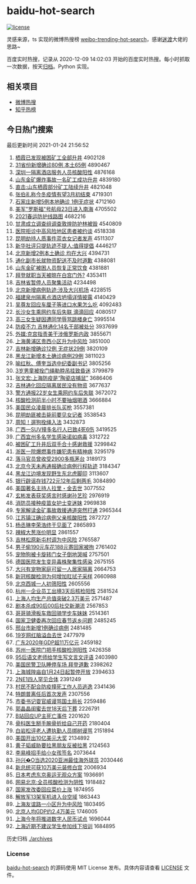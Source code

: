 # baidu-hot-search

[![license](https://img.shields.io/github/license/Arrackisarookie/baidu-hot-search)](https://github.com/Arrackisarookie/baidu-hot-search/blob/master/LICENSE)

灵感来源，ts 实现的微博热搜榜 [weibo-trending-hot-search](https://github.com/justjavac/weibo-trending-hot-search)，感谢[迷渡](https://github.com/justjavac)大佬的思路~

百度实时热搜，记录从 2020-12-09 14:02:03 开始的百度实时热搜。每小时抓取一次数据，按天[归档](./archives)。Python 实现。

## 相关项目
+ [微博热搜](https://github.com/Arrackisarookie/weibo-hot-search)
+ [知乎热榜](https://github.com/Arrackisarookie/zhihu-top-search)

## 今日热门搜索

<!-- Rank Begin -->

最后更新时间 2021-01-24 21:56:52

1. [栖霞已发现被困矿工全部升井](http://www.baidu.com/baidu?cl=3&tn=SE_baiduhomet8_jmjb7mjw&rsv_dl=fyb_top&fr=top1000&wd=%C6%DC%CF%BC%D2%D1%B7%A2%CF%D6%B1%BB%C0%A7%BF%F3%B9%A4%C8%AB%B2%BF%C9%FD%BE%AE) 4902128
1. [31省份新增确诊80例 本土65例](http://www.baidu.com/baidu?cl=3&tn=SE_baiduhomet8_jmjb7mjw&rsv_dl=fyb_top&fr=top1000&wd=31%CA%A1%B7%DD%D0%C2%D4%F6%C8%B7%D5%EF80%C0%FD%20%B1%BE%CD%C165%C0%FD) 4890467
1. [深圳一隔离酒店服务人员核酸阳性](http://www.baidu.com/baidu?cl=3&tn=SE_baiduhomet8_jmjb7mjw&rsv_dl=fyb_top&fr=top1000&wd=%C9%EE%DB%DA%D2%BB%B8%F4%C0%EB%BE%C6%B5%EA%B7%FE%CE%F1%C8%CB%D4%B1%BA%CB%CB%E1%D1%F4%D0%D4) 4876168
1. [山东金矿爆炸事故一名矿工成功升井](http://www.baidu.com/baidu?cl=3&tn=SE_baiduhomet8_jmjb7mjw&rsv_dl=fyb_top&fr=top1000&wd=%C9%BD%B6%AB%BD%F0%BF%F3%B1%AC%D5%A8%CA%C2%B9%CA%D2%BB%C3%FB%BF%F3%B9%A4%B3%C9%B9%A6%C9%FD%BE%AE) 4839180
1. [直击:山东栖霞部分矿工陆续升井](http://www.baidu.com/baidu?cl=3&tn=SE_baiduhomet8_jmjb7mjw&rsv_dl=fyb_top&fr=top1000&wd=%D6%B1%BB%F7%3A%C9%BD%B6%AB%C6%DC%CF%BC%B2%BF%B7%D6%BF%F3%B9%A4%C2%BD%D0%F8%C9%FD%BE%AE) 4821048
1. [张伯礼称今冬疫情有望3月初结束](http://www.baidu.com/baidu?cl=3&tn=SE_baiduhomet8_jmjb7mjw&rsv_dl=fyb_top&fr=top1000&wd=%D5%C5%B2%AE%C0%F1%B3%C6%BD%F1%B6%AC%D2%DF%C7%E9%D3%D0%CD%FB3%D4%C2%B3%F5%BD%E1%CA%F8) 4719301
1. [石家庄新增5例本地确诊 1例无症状](http://www.baidu.com/baidu?cl=3&tn=SE_baiduhomet8_jmjb7mjw&rsv_dl=fyb_top&fr=top1000&wd=%CA%AF%BC%D2%D7%AF%D0%C2%D4%F65%C0%FD%B1%BE%B5%D8%C8%B7%D5%EF%201%C0%FD%CE%DE%D6%A2%D7%B4) 4712160
1. [美军"罗斯福"号航母23日进入南海](http://www.baidu.com/baidu?cl=3&tn=SE_baiduhomet8_jmjb7mjw&rsv_dl=fyb_top&fr=top1000&wd=%C3%C0%BE%FC%22%C2%DE%CB%B9%B8%A3%22%BA%C5%BA%BD%C4%B823%C8%D5%BD%F8%C8%EB%C4%CF%BA%A3) 4705502
1. [2021春运防护线路图](http://www.baidu.com/baidu?cl=3&tn=SE_baiduhomet8_jmjb7mjw&rsv_dl=fyb_top&fr=top1000&wd=2021%B4%BA%D4%CB%B7%C0%BB%A4%CF%DF%C2%B7%CD%BC) 4682216
1. [甘肃成立调查组调查敦煌防护林被毁](http://www.baidu.com/baidu?cl=3&tn=SE_baiduhomet8_jmjb7mjw&rsv_dl=fyb_top&fr=top1000&wd=%B8%CA%CB%E0%B3%C9%C1%A2%B5%F7%B2%E9%D7%E9%B5%F7%B2%E9%B6%D8%BB%CD%B7%C0%BB%A4%C1%D6%B1%BB%BB%D9) 4540809
1. [医院拒诊中高风险地区患者被约谈](http://www.baidu.com/baidu?cl=3&tn=SE_baiduhomet8_jmjb7mjw&rsv_dl=fyb_top&fr=top1000&wd=%D2%BD%D4%BA%BE%DC%D5%EF%D6%D0%B8%DF%B7%E7%CF%D5%B5%D8%C7%F8%BB%BC%D5%DF%B1%BB%D4%BC%CC%B8) 4518338
1. [昆明劫持人质事件蓝衣女记者发声](http://www.baidu.com/baidu?cl=3&tn=SE_baiduhomet8_jmjb7mjw&rsv_dl=fyb_top&fr=top1000&wd=%C0%A5%C3%F7%BD%D9%B3%D6%C8%CB%D6%CA%CA%C2%BC%FE%C0%B6%D2%C2%C5%AE%BC%C7%D5%DF%B7%A2%C9%F9) 4511307
1. [新华社评只提轨迹不提人:值得提倡](http://www.baidu.com/baidu?cl=3&tn=SE_baiduhomet8_jmjb7mjw&rsv_dl=fyb_top&fr=top1000&wd=%D0%C2%BB%AA%C9%E7%C6%C0%D6%BB%CC%E1%B9%EC%BC%A3%B2%BB%CC%E1%C8%CB%3A%D6%B5%B5%C3%CC%E1%B3%AB) 4446217
1. [北京新增2例本土确诊 均在大兴](http://www.baidu.com/baidu?cl=3&tn=SE_baiduhomet8_jmjb7mjw&rsv_dl=fyb_top&fr=top1000&wd=%B1%B1%BE%A9%D0%C2%D4%F62%C0%FD%B1%BE%CD%C1%C8%B7%D5%EF%20%BE%F9%D4%DA%B4%F3%D0%CB) 4394731
1. [通化副市长就物资配送不及时道歉](http://www.baidu.com/baidu?cl=3&tn=SE_baiduhomet8_jmjb7mjw&rsv_dl=fyb_top&fr=top1000&wd=%CD%A8%BB%AF%B8%B1%CA%D0%B3%A4%BE%CD%CE%EF%D7%CA%C5%E4%CB%CD%B2%BB%BC%B0%CA%B1%B5%C0%C7%B8) 4388081
1. [山东金矿被困人员恢复正常饮食](http://www.baidu.com/baidu?cl=3&tn=SE_baiduhomet8_jmjb7mjw&rsv_dl=fyb_top&fr=top1000&wd=%C9%BD%B6%AB%BD%F0%BF%F3%B1%BB%C0%A7%C8%CB%D4%B1%BB%D6%B8%B4%D5%FD%B3%A3%D2%FB%CA%B3) 4381881
1. [拜登就职当天被晾在白宫门外?](http://www.baidu.com/baidu?cl=3&tn=SE_baiduhomet8_jmjb7mjw&rsv_dl=fyb_top&fr=top1000&wd=%B0%DD%B5%C7%BE%CD%D6%B0%B5%B1%CC%EC%B1%BB%C1%C0%D4%DA%B0%D7%B9%AC%C3%C5%CD%E2%3F) 4353411
1. [吉林省暂停人员聚集活动](http://www.baidu.com/baidu?cl=3&tn=SE_baiduhomet8_jmjb7mjw&rsv_dl=fyb_top&fr=top1000&wd=%BC%AA%C1%D6%CA%A1%D4%DD%CD%A3%C8%CB%D4%B1%BE%DB%BC%AF%BB%EE%B6%AF) 4234498
1. [北京新增病例轨迹:涉及大兴机场](http://www.baidu.com/baidu?cl=3&tn=SE_baiduhomet8_jmjb7mjw&rsv_dl=fyb_top&fr=top1000&wd=%B1%B1%BE%A9%D0%C2%D4%F6%B2%A1%C0%FD%B9%EC%BC%A3%3A%C9%E6%BC%B0%B4%F3%D0%CB%BB%FA%B3%A1) 4228515
1. [福建泉州隔离点酒店坍塌详情披露](http://www.baidu.com/baidu?cl=3&tn=SE_baiduhomet8_jmjb7mjw&rsv_dl=fyb_top&fr=top1000&wd=%B8%A3%BD%A8%C8%AA%D6%DD%B8%F4%C0%EB%B5%E3%BE%C6%B5%EA%CC%AE%CB%FA%CF%EA%C7%E9%C5%FB%C2%B6) 4140429
1. [吴尊友回应车厘子等进口水果怎么吃](http://www.baidu.com/baidu?cl=3&tn=SE_baiduhomet8_jmjb7mjw&rsv_dl=fyb_top&fr=top1000&wd=%CE%E2%D7%F0%D3%D1%BB%D8%D3%A6%B3%B5%C0%E5%D7%D3%B5%C8%BD%F8%BF%DA%CB%AE%B9%FB%D4%F5%C3%B4%B3%D4) 4092483
1. [长沙女生乘网约车后失联 滴滴回应](http://www.baidu.com/baidu?cl=3&tn=SE_baiduhomet8_jmjb7mjw&rsv_dl=fyb_top&fr=top1000&wd=%B3%A4%C9%B3%C5%AE%C9%FA%B3%CB%CD%F8%D4%BC%B3%B5%BA%F3%CA%A7%C1%AA%20%B5%CE%B5%CE%BB%D8%D3%A6) 4080517
1. [高三女生疑因遭同学辱骂跳楼身亡](http://www.baidu.com/baidu?cl=3&tn=SE_baiduhomet8_jmjb7mjw&rsv_dl=fyb_top&fr=top1000&wd=%B8%DF%C8%FD%C5%AE%C9%FA%D2%C9%D2%F2%D4%E2%CD%AC%D1%A7%C8%E8%C2%EE%CC%F8%C2%A5%C9%ED%CD%F6) 3995514
1. [防疫不力 吉林通化14名干部被处分](http://www.baidu.com/baidu?cl=3&tn=SE_baiduhomet8_jmjb7mjw&rsv_dl=fyb_top&fr=top1000&wd=%B7%C0%D2%DF%B2%BB%C1%A6%20%BC%AA%C1%D6%CD%A8%BB%AF14%C3%FB%B8%C9%B2%BF%B1%BB%B4%A6%B7%D6) 3937699
1. [外媒:克宫指责美干涉俄罗斯内政](http://www.baidu.com/baidu?cl=3&tn=SE_baiduhomet8_jmjb7mjw&rsv_dl=fyb_top&fr=top1000&wd=%CD%E2%C3%BD%3A%BF%CB%B9%AC%D6%B8%D4%F0%C3%C0%B8%C9%C9%E6%B6%ED%C2%DE%CB%B9%C4%DA%D5%FE) 3855671
1. [上海黄浦区贵西小区升为中风险](http://www.baidu.com/baidu?cl=3&tn=SE_baiduhomet8_jmjb7mjw&rsv_dl=fyb_top&fr=top1000&wd=%C9%CF%BA%A3%BB%C6%C6%D6%C7%F8%B9%F3%CE%F7%D0%A1%C7%F8%C9%FD%CE%AA%D6%D0%B7%E7%CF%D5) 3851000
1. [吉林新增确诊12例 无症状29例](http://www.baidu.com/baidu?cl=3&tn=SE_baiduhomet8_jmjb7mjw&rsv_dl=fyb_top&fr=top1000&wd=%BC%AA%C1%D6%D0%C2%D4%F6%C8%B7%D5%EF12%C0%FD%20%CE%DE%D6%A2%D7%B429%C0%FD) 3820109
1. [黑龙江新增本土确诊病例29例](http://www.baidu.com/baidu?cl=3&tn=SE_baiduhomet8_jmjb7mjw&rsv_dl=fyb_top&fr=top1000&wd=%BA%DA%C1%FA%BD%AD%D0%C2%D4%F6%B1%BE%CD%C1%C8%B7%D5%EF%B2%A1%C0%FD29%C0%FD) 3811023
1. [喻红秋、傅奎当选中纪委副书记](http://www.baidu.com/baidu?cl=3&tn=SE_baiduhomet8_jmjb7mjw&rsv_dl=fyb_top&fr=top1000&wd=%D3%F7%BA%EC%C7%EF%A1%A2%B8%B5%BF%FC%B5%B1%D1%A1%D6%D0%BC%CD%CE%AF%B8%B1%CA%E9%BC%C7) 3805256
1. [3岁男童被拴门绳勒脖吊挂致昏迷](http://www.baidu.com/baidu?cl=3&tn=SE_baiduhomet8_jmjb7mjw&rsv_dl=fyb_top&fr=top1000&wd=3%CB%EA%C4%D0%CD%AF%B1%BB%CB%A9%C3%C5%C9%FE%C0%D5%B2%B1%B5%F5%B9%D2%D6%C2%BB%E8%C3%D4) 3799879
1. [张文宏:上海防疫是“陶瓷店捕鼠”](http://www.baidu.com/baidu?cl=3&tn=SE_baiduhomet8_jmjb7mjw&rsv_dl=fyb_top&fr=top1000&wd=%D5%C5%CE%C4%BA%EA%3A%C9%CF%BA%A3%B7%C0%D2%DF%CA%C7%A1%B0%CC%D5%B4%C9%B5%EA%B2%B6%CA%F3%A1%B1) 3686406
1. [吉林通化回应隔离居民没有物资](http://www.baidu.com/baidu?cl=3&tn=SE_baiduhomet8_jmjb7mjw&rsv_dl=fyb_top&fr=top1000&wd=%BC%AA%C1%D6%CD%A8%BB%AF%BB%D8%D3%A6%B8%F4%C0%EB%BE%D3%C3%F1%C3%BB%D3%D0%CE%EF%D7%CA) 3677637
1. [警方通报22岁女生乘网约车后失联](http://www.baidu.com/baidu?cl=3&tn=SE_baiduhomet8_jmjb7mjw&rsv_dl=fyb_top&fr=top1000&wd=%BE%AF%B7%BD%CD%A8%B1%A822%CB%EA%C5%AE%C9%FA%B3%CB%CD%F8%D4%BC%B3%B5%BA%F3%CA%A7%C1%AA) 3672072
1. [核酸检测前半小时不要抽烟喝酒](http://www.baidu.com/baidu?cl=3&tn=SE_baiduhomet8_jmjb7mjw&rsv_dl=fyb_top&fr=top1000&wd=%BA%CB%CB%E1%BC%EC%B2%E2%C7%B0%B0%EB%D0%A1%CA%B1%B2%BB%D2%AA%B3%E9%D1%CC%BA%C8%BE%C6) 3666884
1. [美国民众凌晨排长队买枪](http://www.baidu.com/baidu?cl=3&tn=SE_baiduhomet8_jmjb7mjw&rsv_dl=fyb_top&fr=top1000&wd=%C3%C0%B9%FA%C3%F1%D6%DA%C1%E8%B3%BF%C5%C5%B3%A4%B6%D3%C2%F2%C7%B9) 3557381
1. [昆明劫匪被击毙前要见女记者](http://www.baidu.com/baidu?cl=3&tn=SE_baiduhomet8_jmjb7mjw&rsv_dl=fyb_top&fr=top1000&wd=%C0%A5%C3%F7%BD%D9%B7%CB%B1%BB%BB%F7%B1%D0%C7%B0%D2%AA%BC%FB%C5%AE%BC%C7%D5%DF) 3538543
1. [周知！遛狗拴绳入法](http://www.baidu.com/baidu?cl=3&tn=SE_baiduhomet8_jmjb7mjw&rsv_dl=fyb_top&fr=top1000&wd=%D6%DC%D6%AA%A3%A1%E5%DE%B9%B7%CB%A9%C9%FE%C8%EB%B7%A8) 3432873
1. [广西一SUV撞多名行人已致4死6伤](http://www.baidu.com/baidu?cl=3&tn=SE_baiduhomet8_jmjb7mjw&rsv_dl=fyb_top&fr=top1000&wd=%B9%E3%CE%F7%D2%BBSUV%D7%B2%B6%E0%C3%FB%D0%D0%C8%CB%D2%D1%D6%C24%CB%C06%C9%CB) 3419525
1. [广西宜州多名学生感染诺如病毒](http://www.baidu.com/baidu?cl=3&tn=SE_baiduhomet8_jmjb7mjw&rsv_dl=fyb_top&fr=top1000&wd=%B9%E3%CE%F7%D2%CB%D6%DD%B6%E0%C3%FB%D1%A7%C9%FA%B8%D0%C8%BE%C5%B5%C8%E7%B2%A1%B6%BE) 3312722
1. [被困矿工升井后双手合十感谢救援](http://www.baidu.com/baidu?cl=3&tn=SE_baiduhomet8_jmjb7mjw&rsv_dl=fyb_top&fr=top1000&wd=%B1%BB%C0%A7%BF%F3%B9%A4%C9%FD%BE%AE%BA%F3%CB%AB%CA%D6%BA%CF%CA%AE%B8%D0%D0%BB%BE%C8%D4%AE) 3299842
1. [浙医一院爆燃事件嫌犯患有精神病](http://www.baidu.com/baidu?cl=3&tn=SE_baiduhomet8_jmjb7mjw&rsv_dl=fyb_top&fr=top1000&wd=%D5%E3%D2%BD%D2%BB%D4%BA%B1%AC%C8%BC%CA%C2%BC%FE%CF%D3%B7%B8%BB%BC%D3%D0%BE%AB%C9%F1%B2%A1) 3295179
1. [落马官员曾收受2900多瓶茅台](http://www.baidu.com/baidu?cl=3&tn=SE_baiduhomet8_jmjb7mjw&rsv_dl=fyb_top&fr=top1000&wd=%C2%E4%C2%ED%B9%D9%D4%B1%D4%F8%CA%D5%CA%DC2900%B6%E0%C6%BF%C3%A9%CC%A8) 3189173
1. [北京今天未再通报确诊病例行程轨迹](http://www.baidu.com/baidu?cl=3&tn=SE_baiduhomet8_jmjb7mjw&rsv_dl=fyb_top&fr=top1000&wd=%B1%B1%BE%A9%BD%F1%CC%EC%CE%B4%D4%D9%CD%A8%B1%A8%C8%B7%D5%EF%B2%A1%C0%FD%D0%D0%B3%CC%B9%EC%BC%A3) 3184347
1. [黑龙江边境发现野生东北虎脚印](http://www.baidu.com/baidu?cl=3&tn=SE_baiduhomet8_jmjb7mjw&rsv_dl=fyb_top&fr=top1000&wd=%BA%DA%C1%FA%BD%AD%B1%DF%BE%B3%B7%A2%CF%D6%D2%B0%C9%FA%B6%AB%B1%B1%BB%A2%BD%C5%D3%A1) 3113607
1. [银行辟谣存钱722元12年后剩两毛](http://www.baidu.com/baidu?cl=3&tn=SE_baiduhomet8_jmjb7mjw&rsv_dl=fyb_top&fr=top1000&wd=%D2%F8%D0%D0%B1%D9%D2%A5%B4%E6%C7%AE722%D4%AA12%C4%EA%BA%F3%CA%A3%C1%BD%C3%AB) 3084890
1. [美国著名主持人拉里・金去世](http://www.baidu.com/baidu?cl=3&tn=SE_baiduhomet8_jmjb7mjw&rsv_dl=fyb_top&fr=top1000&wd=%C3%C0%B9%FA%D6%F8%C3%FB%D6%F7%B3%D6%C8%CB%C0%AD%C0%EF%A1%A4%BD%F0%C8%A5%CA%C0) 3077552
1. [玄彬发表获奖感言时感谢孙艺珍](http://www.baidu.com/baidu?cl=3&tn=SE_baiduhomet8_jmjb7mjw&rsv_dl=fyb_top&fr=top1000&wd=%D0%FE%B1%F2%B7%A2%B1%ED%BB%F1%BD%B1%B8%D0%D1%D4%CA%B1%B8%D0%D0%BB%CB%EF%D2%D5%D5%E4) 2976919
1. [消防员接种疫苗女护士变迷妹](http://www.baidu.com/baidu?cl=3&tn=SE_baiduhomet8_jmjb7mjw&rsv_dl=fyb_top&fr=top1000&wd=%CF%FB%B7%C0%D4%B1%BD%D3%D6%D6%D2%DF%C3%E7%C5%AE%BB%A4%CA%BF%B1%E4%C3%D4%C3%C3) 2969838
1. [专家解读金矿事故救援通道突然打通](http://www.baidu.com/baidu?cl=3&tn=SE_baiduhomet8_jmjb7mjw&rsv_dl=fyb_top&fr=top1000&wd=%D7%A8%BC%D2%BD%E2%B6%C1%BD%F0%BF%F3%CA%C2%B9%CA%BE%C8%D4%AE%CD%A8%B5%C0%CD%BB%C8%BB%B4%F2%CD%A8) 2965344
1. [江苏镇江确诊病例父亲核酸阳性](http://www.baidu.com/baidu?cl=3&tn=SE_baiduhomet8_jmjb7mjw&rsv_dl=fyb_top&fr=top1000&wd=%BD%AD%CB%D5%D5%F2%BD%AD%C8%B7%D5%EF%B2%A1%C0%FD%B8%B8%C7%D7%BA%CB%CB%E1%D1%F4%D0%D4) 2872727
1. [杨丞琳李荣浩终于见面了](http://www.baidu.com/baidu?cl=3&tn=SE_baiduhomet8_jmjb7mjw&rsv_dl=fyb_top&fr=top1000&wd=%D1%EE%D8%A9%C1%D5%C0%EE%C8%D9%BA%C6%D6%D5%D3%DA%BC%FB%C3%E6%C1%CB) 2865893
1. [辣椒大葱涨价明显](http://www.baidu.com/baidu?cl=3&tn=SE_baiduhomet8_jmjb7mjw&rsv_dl=fyb_top&fr=top1000&wd=%C0%B1%BD%B7%B4%F3%B4%D0%D5%C7%BC%DB%C3%F7%CF%D4) 2861557
1. [吉林松原新屯村调为中风险](http://www.baidu.com/baidu?cl=3&tn=SE_baiduhomet8_jmjb7mjw&rsv_dl=fyb_top&fr=top1000&wd=%BC%AA%C1%D6%CB%C9%D4%AD%D0%C2%CD%CD%B4%E5%B5%F7%CE%AA%D6%D0%B7%E7%CF%D5) 2765587
1. [男子偷190元车花188元寄回家被拘](http://www.baidu.com/baidu?cl=3&tn=SE_baiduhomet8_jmjb7mjw&rsv_dl=fyb_top&fr=top1000&wd=%C4%D0%D7%D3%CD%B5190%D4%AA%B3%B5%BB%A8188%D4%AA%BC%C4%BB%D8%BC%D2%B1%BB%BE%D0) 2761402
1. [宠物狗被卡旋转门女子倒地哭喊](http://www.baidu.com/baidu?cl=3&tn=SE_baiduhomet8_jmjb7mjw&rsv_dl=fyb_top&fr=top1000&wd=%B3%E8%CE%EF%B9%B7%B1%BB%BF%A8%D0%FD%D7%AA%C3%C5%C5%AE%D7%D3%B5%B9%B5%D8%BF%DE%BA%B0) 2757501
1. [德国医院发生变异毒株聚集性感染](http://www.baidu.com/baidu?cl=3&tn=SE_baiduhomet8_jmjb7mjw&rsv_dl=fyb_top&fr=top1000&wd=%B5%C2%B9%FA%D2%BD%D4%BA%B7%A2%C9%FA%B1%E4%D2%EC%B6%BE%D6%EA%BE%DB%BC%AF%D0%D4%B8%D0%C8%BE) 2675155
1. [大兴有宠物家庭可留一人居家隔离](http://www.baidu.com/baidu?cl=3&tn=SE_baiduhomet8_jmjb7mjw&rsv_dl=fyb_top&fr=top1000&wd=%B4%F3%D0%CB%D3%D0%B3%E8%CE%EF%BC%D2%CD%A5%BF%C9%C1%F4%D2%BB%C8%CB%BE%D3%BC%D2%B8%F4%C0%EB) 2664753
1. [新冠核酸检测为何增加肛拭子采样](http://www.baidu.com/baidu?cl=3&tn=SE_baiduhomet8_jmjb7mjw&rsv_dl=fyb_top&fr=top1000&wd=%D0%C2%B9%DA%BA%CB%CB%E1%BC%EC%B2%E2%CE%AA%BA%CE%D4%F6%BC%D3%B8%D8%CA%C3%D7%D3%B2%C9%D1%F9) 2660988
1. [北京西城一人初筛阳性](http://www.baidu.com/baidu?cl=3&tn=SE_baiduhomet8_jmjb7mjw&rsv_dl=fyb_top&fr=top1000&wd=%B1%B1%BE%A9%CE%F7%B3%C7%D2%BB%C8%CB%B3%F5%C9%B8%D1%F4%D0%D4) 2605556
1. [杭州一企业员工出境3天后核检阳性](http://www.baidu.com/baidu?cl=3&tn=SE_baiduhomet8_jmjb7mjw&rsv_dl=fyb_top&fr=top1000&wd=%BA%BC%D6%DD%D2%BB%C6%F3%D2%B5%D4%B1%B9%A4%B3%F6%BE%B33%CC%EC%BA%F3%BA%CB%BC%EC%D1%F4%D0%D4) 2581524
1. [上海人均生产总值突破2.3万美元](http://www.baidu.com/baidu?cl=3&tn=SE_baiduhomet8_jmjb7mjw&rsv_dl=fyb_top&fr=top1000&wd=%C9%CF%BA%A3%C8%CB%BE%F9%C9%FA%B2%FA%D7%DC%D6%B5%CD%BB%C6%C62.3%CD%F2%C3%C0%D4%AA) 2571487
1. [剧本杀成90后00后社交新潮流](http://www.baidu.com/baidu?cl=3&tn=SE_baiduhomet8_jmjb7mjw&rsv_dl=fyb_top&fr=top1000&wd=%BE%E7%B1%BE%C9%B1%B3%C990%BA%F300%BA%F3%C9%E7%BD%BB%D0%C2%B3%B1%C1%F7) 2567853
1. [哥哥骑滑板车救回骑学步车妹妹](http://www.baidu.com/baidu?cl=3&tn=SE_baiduhomet8_jmjb7mjw&rsv_dl=fyb_top&fr=top1000&wd=%B8%E7%B8%E7%C6%EF%BB%AC%B0%E5%B3%B5%BE%C8%BB%D8%C6%EF%D1%A7%B2%BD%B3%B5%C3%C3%C3%C3) 2514361
1. [国家卫健委再次回应春节返乡问题](http://www.baidu.com/baidu?cl=3&tn=SE_baiduhomet8_jmjb7mjw&rsv_dl=fyb_top&fr=top1000&wd=%B9%FA%BC%D2%CE%C0%BD%A1%CE%AF%D4%D9%B4%CE%BB%D8%D3%A6%B4%BA%BD%DA%B7%B5%CF%E7%CE%CA%CC%E2) 2485245
1. [邢台市新增1例确诊病例](http://www.baidu.com/baidu?cl=3&tn=SE_baiduhomet8_jmjb7mjw&rsv_dl=fyb_top&fr=top1000&wd=%D0%CF%CC%A8%CA%D0%D0%C2%D4%F61%C0%FD%C8%B7%D5%EF%B2%A1%C0%FD) 2481485
1. [19岁网红脑溢血去世](http://www.baidu.com/baidu?cl=3&tn=SE_baiduhomet8_jmjb7mjw&rsv_dl=fyb_top&fr=top1000&wd=19%CB%EA%CD%F8%BA%EC%C4%D4%D2%E7%D1%AA%C8%A5%CA%C0) 2477979
1. [广东2020年GDP超11万亿元](http://www.baidu.com/baidu?cl=3&tn=SE_baiduhomet8_jmjb7mjw&rsv_dl=fyb_top&fr=top1000&wd=%B9%E3%B6%AB2020%C4%EAGDP%B3%AC11%CD%F2%D2%DA%D4%AA) 2459182
1. [苏州一医院门把手核酸检测阳性](http://www.baidu.com/baidu?cl=3&tn=SE_baiduhomet8_jmjb7mjw&rsv_dl=fyb_top&fr=top1000&wd=%CB%D5%D6%DD%D2%BB%D2%BD%D4%BA%C3%C5%B0%D1%CA%D6%BA%CB%CB%E1%BC%EC%B2%E2%D1%F4%D0%D4) 2426358
1. [95后语文老师给学生写文言文评语](http://www.baidu.com/baidu?cl=3&tn=SE_baiduhomet8_jmjb7mjw&rsv_dl=fyb_top&fr=top1000&wd=95%BA%F3%D3%EF%CE%C4%C0%CF%CA%A6%B8%F8%D1%A7%C9%FA%D0%B4%CE%C4%D1%D4%CE%C4%C6%C0%D3%EF) 2403980
1. [美国民警卫队睡停车场 拜登道歉](http://www.baidu.com/baidu?cl=3&tn=SE_baiduhomet8_jmjb7mjw&rsv_dl=fyb_top&fr=top1000&wd=%C3%C0%B9%FA%C3%F1%BE%AF%CE%C0%B6%D3%CB%AF%CD%A3%B3%B5%B3%A1%20%B0%DD%B5%C7%B5%C0%C7%B8) 2398262
1. [上海城隍庙自1月24日起暂停开放](http://www.baidu.com/baidu?cl=3&tn=SE_baiduhomet8_jmjb7mjw&rsv_dl=fyb_top&fr=top1000&wd=%C9%CF%BA%A3%B3%C7%DA%F2%C3%ED%D7%D41%D4%C224%C8%D5%C6%F0%D4%DD%CD%A3%BF%AA%B7%C5) 2394633
1. [2NE1四人罕见合体](http://www.baidu.com/baidu?cl=3&tn=SE_baiduhomet8_jmjb7mjw&rsv_dl=fyb_top&fr=top1000&wd=2NE1%CB%C4%C8%CB%BA%B1%BC%FB%BA%CF%CC%E5) 2391249
1. [村民不配合防疫撞死工作人员逃逸](http://www.baidu.com/baidu?cl=3&tn=SE_baiduhomet8_jmjb7mjw&rsv_dl=fyb_top&fr=top1000&wd=%B4%E5%C3%F1%B2%BB%C5%E4%BA%CF%B7%C0%D2%DF%D7%B2%CB%C0%B9%A4%D7%F7%C8%CB%D4%B1%CC%D3%D2%DD) 2341436
1. [特朗普离任后首次发声](http://www.baidu.com/baidu?cl=3&tn=SE_baiduhomet8_jmjb7mjw&rsv_dl=fyb_top&fr=top1000&wd=%CC%D8%C0%CA%C6%D5%C0%EB%C8%CE%BA%F3%CA%D7%B4%CE%B7%A2%C9%F9) 2307556
1. [市委书记耍官威谩骂国土局长](http://www.baidu.com/baidu?cl=3&tn=SE_baiduhomet8_jmjb7mjw&rsv_dl=fyb_top&fr=top1000&wd=%CA%D0%CE%AF%CA%E9%BC%C7%CB%A3%B9%D9%CD%FE%C3%A1%C2%EE%B9%FA%CD%C1%BE%D6%B3%A4) 2259486
1. [郭晶晶闺蜜去世18天后下葬](http://www.baidu.com/baidu?cl=3&tn=SE_baiduhomet8_jmjb7mjw&rsv_dl=fyb_top&fr=top1000&wd=%B9%F9%BE%A7%BE%A7%B9%EB%C3%DB%C8%A5%CA%C018%CC%EC%BA%F3%CF%C2%D4%E1) 2226791
1. [B站回应UP主死亡事件](http://www.baidu.com/baidu?cl=3&tn=SE_baiduhomet8_jmjb7mjw&rsv_dl=fyb_top&fr=top1000&wd=B%D5%BE%BB%D8%D3%A6UP%D6%F7%CB%C0%CD%F6%CA%C2%BC%FE) 2201620
1. [骨科医生掰手腕骨折给自己开药](http://www.baidu.com/baidu?cl=3&tn=SE_baiduhomet8_jmjb7mjw&rsv_dl=fyb_top&fr=top1000&wd=%B9%C7%BF%C6%D2%BD%C9%FA%EA%FE%CA%D6%CD%F3%B9%C7%D5%DB%B8%F8%D7%D4%BC%BA%BF%AA%D2%A9) 2180404
1. [白岩松评老人遭执勤人员绑树谩骂](http://www.baidu.com/baidu?cl=3&tn=SE_baiduhomet8_jmjb7mjw&rsv_dl=fyb_top&fr=top1000&wd=%B0%D7%D1%D2%CB%C9%C6%C0%C0%CF%C8%CB%D4%E2%D6%B4%C7%DA%C8%CB%D4%B1%B0%F3%CA%F7%C3%A1%C2%EE) 2151894
1. [美国开出10亿美元大奖](http://www.baidu.com/baidu?cl=3&tn=SE_baiduhomet8_jmjb7mjw&rsv_dl=fyb_top&fr=top1000&wd=%C3%C0%B9%FA%BF%AA%B3%F610%D2%DA%C3%C0%D4%AA%B4%F3%BD%B1) 2134892
1. [黄子韬威胁要拉黑朋友反被拉黑](http://www.baidu.com/baidu?cl=3&tn=SE_baiduhomet8_jmjb7mjw&rsv_dl=fyb_top&fr=top1000&wd=%BB%C6%D7%D3%E8%BA%CD%FE%D0%B2%D2%AA%C0%AD%BA%DA%C5%F3%D3%D1%B7%B4%B1%BB%C0%AD%BA%DA) 2124563
1. [李易峰招手给小女孩签名](http://www.baidu.com/baidu?cl=3&tn=SE_baiduhomet8_jmjb7mjw&rsv_dl=fyb_top&fr=top1000&wd=%C0%EE%D2%D7%B7%E5%D5%D0%CA%D6%B8%F8%D0%A1%C5%AE%BA%A2%C7%A9%C3%FB) 2073644
1. [孙兴�O当选2020亚洲最佳海外球员](http://www.baidu.com/baidu?cl=3&tn=SE_baiduhomet8_jmjb7mjw&rsv_dl=fyb_top&fr=top1000&wd=%CB%EF%D0%CB%91O%B5%B1%D1%A12020%D1%C7%D6%DE%D7%EE%BC%D1%BA%A3%CD%E2%C7%F2%D4%B1) 2030446
1. [新总统可获10万美元装修白宫](http://www.baidu.com/baidu?cl=3&tn=SE_baiduhomet8_jmjb7mjw&rsv_dl=fyb_top&fr=top1000&wd=%D0%C2%D7%DC%CD%B3%BF%C9%BB%F110%CD%F2%C3%C0%D4%AA%D7%B0%D0%DE%B0%D7%B9%AC) 2006934
1. [日本考虑东京奥运无观众方案](http://www.baidu.com/baidu?cl=3&tn=SE_baiduhomet8_jmjb7mjw&rsv_dl=fyb_top&fr=top1000&wd=%C8%D5%B1%BE%BF%BC%C2%C7%B6%AB%BE%A9%B0%C2%D4%CB%CE%DE%B9%DB%D6%DA%B7%BD%B0%B8) 1936691
1. [网易北京:全员核酸检测为阴性](http://www.baidu.com/baidu?cl=3&tn=SE_baiduhomet8_jmjb7mjw&rsv_dl=fyb_top&fr=top1000&wd=%CD%F8%D2%D7%B1%B1%BE%A9%3A%C8%AB%D4%B1%BA%CB%CB%E1%BC%EC%B2%E2%CE%AA%D2%F5%D0%D4) 1918482
1. [国家发改委回应菜价上涨](http://www.baidu.com/baidu?cl=3&tn=SE_baiduhomet8_jmjb7mjw&rsv_dl=fyb_top&fr=top1000&wd=%B9%FA%BC%D2%B7%A2%B8%C4%CE%AF%BB%D8%D3%A6%B2%CB%BC%DB%C9%CF%D5%C7) 1874955
1. [解放军13架军机进入台空域](http://www.baidu.com/baidu?cl=3&tn=SE_baiduhomet8_jmjb7mjw&rsv_dl=fyb_top&fr=top1000&wd=%BD%E2%B7%C5%BE%FC13%BC%DC%BE%FC%BB%FA%BD%F8%C8%EB%CC%A8%BF%D5%D3%F2) 1863443
1. [上海友谊路一小区升为中风险](http://www.baidu.com/baidu?cl=3&tn=SE_baiduhomet8_jmjb7mjw&rsv_dl=fyb_top&fr=top1000&wd=%C9%CF%BA%A3%D3%D1%D2%EA%C2%B7%D2%BB%D0%A1%C7%F8%C9%FD%CE%AA%D6%D0%B7%E7%CF%D5) 1803495
1. [北京人均GDP约2.4万美元](http://www.baidu.com/baidu?cl=3&tn=SE_baiduhomet8_jmjb7mjw&rsv_dl=fyb_top&fr=top1000&wd=%B1%B1%BE%A9%C8%CB%BE%F9GDP%D4%BC2.4%CD%F2%C3%C0%D4%AA) 1746005
1. [上海今年将推进数字人民币试点](http://www.baidu.com/baidu?cl=3&tn=SE_baiduhomet8_jmjb7mjw&rsv_dl=fyb_top&fr=top1000&wd=%C9%CF%BA%A3%BD%F1%C4%EA%BD%AB%CD%C6%BD%F8%CA%FD%D7%D6%C8%CB%C3%F1%B1%D2%CA%D4%B5%E3) 1696044
1. [上海近期不建议学生参加线下培训](http://www.baidu.com/baidu?cl=3&tn=SE_baiduhomet8_jmjb7mjw&rsv_dl=fyb_top&fr=top1000&wd=%C9%CF%BA%A3%BD%FC%C6%DA%B2%BB%BD%A8%D2%E9%D1%A7%C9%FA%B2%CE%BC%D3%CF%DF%CF%C2%C5%E0%D1%B5) 1684895
<!-- Rank End -->

历史归档 [./archives](./archives)

### License

[baidu-hot-search](https://github.com/Arrackisarookie/baidu-hot-search) 的源码使用 MIT License 发布。具体内容请查看 [LICENSE](./LICENSE) 文件。
